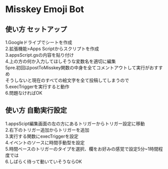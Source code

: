 # Misskey Emoji Bot

## 使い方 セットアップ
1.Googleドライブでシートを作成  
2.拡張機能>Apps Scriptからスクリプトを作成  
3.appsScript.gsの内容を貼り付け  
4.上の方の何か入力してほしそうな変数名を適切に編集  
5pre.初回はpostToMisskey関数の中身を全てコメントアウトして実行がおすすめ  
そうしないと現在のすべての絵文字を全て投稿してしまうので  
5.execTriggerを実行すると動作  
6.問題なければOK  

## 使い方 自動実行設定
1.appsScipt編集画面の左の方にあるトリガーからトリガー設定に移動  
2.右下のトリガー追加からトリガーを追加  
3.実行する関数にexecTriggerを設定  
4.イベントのソースに時間手動型を設定  
5.時間ベースのトリガーのタイプを選択、欄をお好みの感覚で設定5分~1時間程度では  
6.しばらく待って動いていそうならOK  
